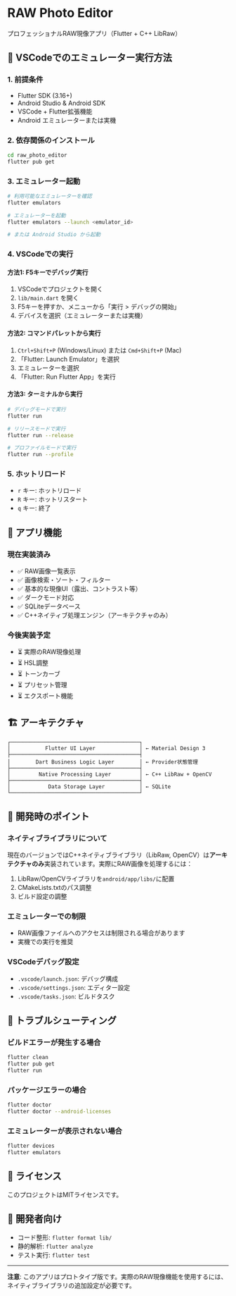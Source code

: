 # RAW Photo Editor

プロフェッショナルRAW現像アプリ（Flutter + C++ LibRaw）

## 🚀 VSCodeでのエミュレーター実行方法

### 1. 前提条件
- Flutter SDK (3.16+)
- Android Studio & Android SDK
- VSCode + Flutter拡張機能
- Android エミュレーターまたは実機

### 2. 依存関係のインストール
```bash
cd raw_photo_editor
flutter pub get
```

### 3. エミュレーター起動
```bash
# 利用可能なエミュレーターを確認
flutter emulators

# エミュレーターを起動
flutter emulators --launch <emulator_id>

# または Android Studio から起動
```

### 4. VSCodeでの実行

#### 方法1: F5キーでデバッグ実行
1. VSCodeでプロジェクトを開く
2. `lib/main.dart` を開く
3. F5キーを押すか、メニューから「実行 > デバッグの開始」
4. デバイスを選択（エミュレーターまたは実機）

#### 方法2: コマンドパレットから実行
1. `Ctrl+Shift+P` (Windows/Linux) または `Cmd+Shift+P` (Mac)
2. 「Flutter: Launch Emulator」を選択
3. エミュレーターを選択
4. 「Flutter: Run Flutter App」を実行

#### 方法3: ターミナルから実行
```bash
# デバッグモードで実行
flutter run

# リリースモードで実行
flutter run --release

# プロファイルモードで実行
flutter run --profile
```

### 5. ホットリロード
- `r` キー: ホットリロード
- `R` キー: ホットリスタート
- `q` キー: 終了

## 📱 アプリ機能

### 現在実装済み
- ✅ RAW画像一覧表示
- ✅ 画像検索・ソート・フィルター
- ✅ 基本的な現像UI（露出、コントラスト等）
- ✅ ダークモード対応
- ✅ SQLiteデータベース
- ✅ C++ネイティブ処理エンジン（アーキテクチャのみ）

### 今後実装予定
- ⏳ 実際のRAW現像処理
- ⏳ HSL調整
- ⏳ トーンカーブ
- ⏳ プリセット管理
- ⏳ エクスポート機能

## 🏗️ アーキテクチャ

```
┌─────────────────────────────────────────┐
│           Flutter UI Layer              │ ← Material Design 3
├─────────────────────────────────────────┤
│        Dart Business Logic Layer        │ ← Provider状態管理
├─────────────────────────────────────────┤
│         Native Processing Layer         │ ← C++ LibRaw + OpenCV
├─────────────────────────────────────────┤
│            Data Storage Layer           │ ← SQLite
└─────────────────────────────────────────┘
```

## 🔧 開発時のポイント

### ネイティブライブラリについて
現在のバージョンではC++ネイティブライブラリ（LibRaw, OpenCV）は**アーキテクチャのみ**実装されています。実際にRAW画像を処理するには：

1. LibRaw/OpenCVライブラリを`android/app/libs/`に配置
2. CMakeLists.txtのパス調整
3. ビルド設定の調整

### エミュレーターでの制限
- RAW画像ファイルへのアクセスは制限される場合があります
- 実機での実行を推奨

### VSCodeデバッグ設定
- `.vscode/launch.json`: デバッグ構成
- `.vscode/settings.json`: エディター設定
- `.vscode/tasks.json`: ビルドタスク

## 🐛 トラブルシューティング

### ビルドエラーが発生する場合
```bash
flutter clean
flutter pub get
flutter run
```

### パッケージエラーの場合
```bash
flutter doctor
flutter doctor --android-licenses
```

### エミュレーターが表示されない場合
```bash
flutter devices
flutter emulators
```

## 📄 ライセンス

このプロジェクトはMITライセンスです。

## 🤝 開発者向け

- コード整形: `flutter format lib/`
- 静的解析: `flutter analyze`
- テスト実行: `flutter test`

---

**注意**: このアプリはプロトタイプ版です。実際のRAW現像機能を使用するには、ネイティブライブラリの追加設定が必要です。